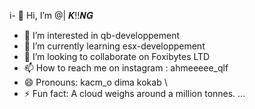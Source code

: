 i- 👋 Hi, I’m @| 𝑲!!𝑵𝑮
- 👀 I’m interested in qb-developpement
- 🌱 I’m currently learning esx-developpement
- 💞️ I’m looking to collaborate on Foxibytes LTD
- 📫 How to reach me on instagram : ahmeeeee_qlf
- 😄 Pronouns: kacm_o dima kokab \ 
- ⚡ Fun fact: A cloud weighs around a million tonnes. ...

<!---
ahmeeeeeeeeeeeeeeee/ahmeeeeeeeeeeeeeeee is a ✨ special ✨ repository because its `README.md` (this file) appears on your GitHub profile.
You can click the Preview link to take a look at your changes.
--->
